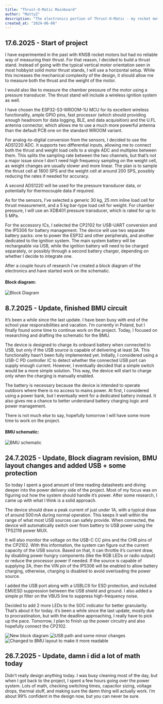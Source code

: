 ```yaml
---
title: "Thrust-O-Matic Mainboard"
author: "MattyZ"
description: "The electronics portion of Thrust-O-Matic - my rocket motor thrust stand project."
created_at: "2024-06-06"
---
```


## 17.6.2025 - Start of project
I have experimented in the past with KNSB rocket motors but had no reliable way of measuring their thrust. For that reason, I decided to build a thrust stand. Instead of going with the typical vertical motor orientation seen in most hobbyist solid motor thrust stands, I will use a horizontal setup. While this increases the mechanical complexity of the design, it should allow me to measure both the thrust and the weight of the motor.

I would also like to measure the chamber pressure of the motor using a pressure transducer. The thrust stand will include a wireless ignition system as well.

I have chosen the ESP32-S3-WROOM-1U MCU for its excellent wireless functionality, ample GPIO pins, fast processor (which should providing enough headroom for data logging, BLE, and data acquisition) and the U.FL antenna connector, which allows me to use a much more powerful antenna than the default PCB one on the standard WROOM variant.

For analog-to-digital conversion from the sensors, I decided to use the ADS1220 ADC. It supports two differential inputs, allowing me to connect both the thrust and weight load cells to a single ADC and multiplex between them. This splits the sampling rate between the two channels, but that’s not a major issue since I don’t need high frequency sampling on the weight cell, as weight changes are usually slower and more linear. The plan is to sample the thrust cell at 1800 SPS and the weight cell at around 200 SPS, possibly reducing the rates if needed for accuracy.

A second ADS1220 will be used for the pressure transducer data, or potentially for thermocouple data if required.

As for the sensors, I’ve selected a generic 30 kg, 25 mm inline load cell for thrust measurement, and a 5 kg bar-type load cell for weight. For chamber pressure, I will use an XDB401 pressure transducer, which is rated for up to 5 MPa.

For the accessory ICs, I selected the CP2102 for USB-UART conversion and the IP5306 for battery management. The device will use two separate battery packs: one to power the ESP32 and other peripherals, and another dedicated to the ignition system. The main system battery will be rechargeable via USB, while the ignition battery will need to be charged separately, or possibly through a second battery charger, depending on whether I decide to integrate one.

After a couple hours of research i’ve created a block diagram of the electronics and have started work on the schematic.

#### Block diagram:
![Block Diagram](https://hc-cdn.hel1.your-objectstorage.com/s/v3/ad1050f0f4cdaa7833b0d3583ed547c1f04eebf5_image.png)


## 8.7.2025 - Update, finished BMU circuit
It’s been a while since the last update. I have been busy with end of the school year responsibilities and vacation. I’m currently in Poland, but I finally found some time to continue work on the project. Today, I focused on researching and drafting the schematic for the BMU.

The device is designed to charge its onboard battery when connected to USB, but only if the USB source is capable of delivering at least 3A. This functionality hasn’t been fully implemented yet. Initially, I considered using a USB-C PD controller IC to detect whether the connected USB port can supply enough current. However, I eventually decided that a simple switch would be a more simple solution. This way, the device will start to charge only when the charging is manually enabled.

The battery is necessary because the device is intended to operate outdoors where there is no access to mains power. At first, I considered using a power bank, but I eventually went for a dedicated battery instead. It also gives me a chance to better understand battery charging logic and power management.

There is not much else to say, hopefully tomorrow I will have some more time to work on the project.

#### BMU schematic:
![BMU schematic](https://hc-cdn.hel1.your-objectstorage.com/s/v3/0bf70f7e9a7e821279a5e142fa11d75b07970837_image.png)


## 24.7.2025 - Update, Block diagram revision, BMU layout changes and added USB + some protection
So today I spent a good amount of time reading datasheets and diving deeper into the power delivery side of the project. Most of my focus was on figuring out how the system should handle it’s power. After some research, I came up with what I think is a solid approach.

The device should draw a peak current of just under 1A, with a typical draw of around 500 mA during normal operation. This keeps it well within the range of what most USB sources can safely provide. When connected, the device will automatically switch over from battery to USB power using the TPS2116 power MUX.

It will also monitor the voltage on the USB-C CC pins and the CHR pins of the CP2102. With this information, the system can figure out the current capacity of the USB source. Based on that, it can throttle it’s current draw, by disabling power hungry components (like the RGB LEDs or radio output) or reduce the processor power if needed. If the source is capable of supplying 3A, then the VIN pin of the IP5306 will be enabled to allow battery charging, otherwise, charging is disabled to avoid overloading the power source.

I added the USB port along with a USBLC6 for ESD protection, and included EMI/ESD suppression between the USB shield and ground. I also added a simple pi filter on the VBUS line to suppress high-frequency noise.

Decided to add 2 more LEDs to the SOC indicator for better granularity. That’s about it for today. it’s been a while since the last update, mostly due to procrastination, but with the deadline approaching, I really have to pick up the pace. Tomorrow, I plan to finish up the power circuitry and also hopefully connect the CP2102.

![New block diagram](https://hc-cdn.hel1.your-objectstorage.com/s/v3/bbaa5b2785fe36aa1492deabeb4fdb3550108e6f_block_diagram.png)
![USB path and some minor changes](https://hc-cdn.hel1.your-objectstorage.com/s/v3/b591260be96d52a30e19298110aa1b396e16f12c_main.png)
![Changed to BMU layout to make it more readable](https://hc-cdn.hel1.your-objectstorage.com/s/v3/70f88f490d9c3e2df8fd7838451364e0782709c9_bmu.png)

## 26.7.2025 - Update, damn i did a lot of math today
Didn’t really design anything today. I was busy cleaning most of the day, but when I got back to the project, I spent a few hours going over the power system. Lots of math, checking switching times, capacitor sizing, voltage drops, thermal stuff, and making sure the damn thing will actually work. I’m about 99% confident in the design now, but you can never be sure.
